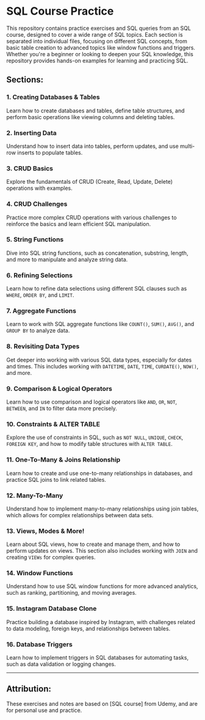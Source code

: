 # SQL Course Practice

This repository contains practice exercises and SQL queries from an SQL course, designed to cover a wide range of SQL topics. Each section is separated into individual files, focusing on different SQL concepts, from basic table creation to advanced topics like window functions and triggers. Whether you're a beginner or looking to deepen your SQL knowledge, this repository provides hands-on examples for learning and practicing SQL.

## Sections:

### **1. Creating Databases & Tables**
Learn how to create databases and tables, define table structures, and perform basic operations like viewing columns and deleting tables.

### **2. Inserting Data**
Understand how to insert data into tables, perform updates, and use multi-row inserts to populate tables.

### **3. CRUD Basics**
Explore the fundamentals of CRUD (Create, Read, Update, Delete) operations with examples.

### **4. CRUD Challenges**
Practice more complex CRUD operations with various challenges to reinforce the basics and learn efficient SQL manipulation.

### **5. String Functions**
Dive into SQL string functions, such as concatenation, substring, length, and more to manipulate and analyze string data.

### **6. Refining Selections**
Learn how to refine data selections using different SQL clauses such as `WHERE`, `ORDER BY`, and `LIMIT`.

### **7. Aggregate Functions**
Learn to work with SQL aggregate functions like `COUNT()`, `SUM()`, `AVG()`, and `GROUP BY` to analyze data.

### **8. Revisiting Data Types**
Get deeper into working with various SQL data types, especially for dates and times. This includes working with `DATETIME`, `DATE`, `TIME`, `CURDATE()`, `NOW()`, and more.

### **9. Comparison & Logical Operators**
Learn how to use comparison and logical operators like `AND`, `OR`, `NOT`, `BETWEEN`, and `IN` to filter data more precisely.

### **10. Constraints & ALTER TABLE**
Explore the use of constraints in SQL, such as `NOT NULL`, `UNIQUE`, `CHECK`, `FOREIGN KEY`, and how to modify table structures with `ALTER TABLE`.

### **11. One-To-Many & Joins Relationship**
Learn how to create and use one-to-many relationships in databases, and practice SQL joins to link related tables.

### **12. Many-To-Many**
Understand how to implement many-to-many relationships using join tables, which allows for complex relationships between data sets.

### **13. Views, Modes & More!**
Learn about SQL views, how to create and manage them, and how to perform updates on views. This section also includes working with `JOIN` and creating `VIEWs` for complex queries.

### **14. Window Functions**
Understand how to use SQL window functions for more advanced analytics, such as ranking, partitioning, and moving averages.

### **15. Instagram Database Clone**
Practice building a database inspired by Instagram, with challenges related to data modeling, foreign keys, and relationships between tables.

### **16. Database Triggers**
Learn how to implement triggers in SQL databases for automating tasks, such as data validation or logging changes.

---

## **Attribution:**

These exercises and notes are based on [SQL course] from Udemy, and are for personal use and practice.

